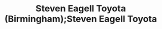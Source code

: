 ---
title: "Steven Eagell Toyota (Birmingham);Steven Eagell Toyota"
url: /birmingham/steven-eagell-toyota-birmingham-steven-eagell-toyota/
shop: Autohaus
---